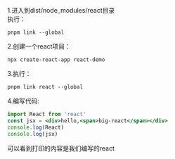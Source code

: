 1.进入到dist/node_modules/react目录  
执行：
```shell
pnpm link --global
```
2.创建一个react项目：

```shell
npx create-react-app react-demo
```
3.执行：
```shell
pnpm link react --global
```
4.编写代码:
```jsx
import React from 'react'
const jsx = <div>hello,<span>big-react</span></div>
console.log(React)
console.log(jsx)
```
可以看到打印的内容是我们编写的react